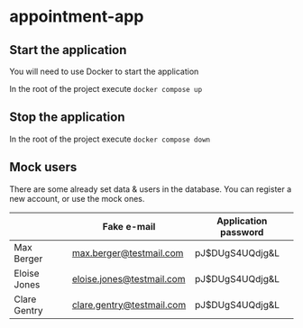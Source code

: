 # appointment-app

## Start the application

You will need to use Docker to start the application

In the root of the project execute `docker compose up`

## Stop the application

In the root of the project execute `docker compose down`

## Mock users

There are some already set data & users in the database.
You can register a new account, or use the mock ones.

|  	| Fake e-mail 	| Application password 	|
|---	|---	|---	|
| Max Berger 	| max.berger@testmail.com 	| pJ$DUgS4UQdjg&L 	|
| Eloise Jones 	| eloise.jones@testmail.com 	| pJ$DUgS4UQdjg&L 	|
| Clare Gentry 	| clare.gentry@testmail.com 	| pJ$DUgS4UQdjg&L 	|